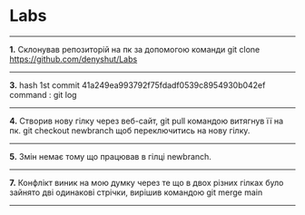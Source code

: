 # Labs
***
**1.** Склонував репозиторій на пк за допомогою команди git clone https://github.com/denyshut/Labs
***
**3.** hash 1st commit 41a249ea993792f75fdadf0539c8954930b042ef command : git log
***
**4.** Створив нову гілку через веб-сайт, git pull командою витягнув її на пк. git checkout newbranch щоб переключитись на нову гілку.
***
**5.** Змін немає тому що працював в гілці newbranch.
***
**7.** Конфлікт виник на мою думку через те що в двох різних гілках було зайнято дві одинакові стрічки, вирішив командою git merge main
***
